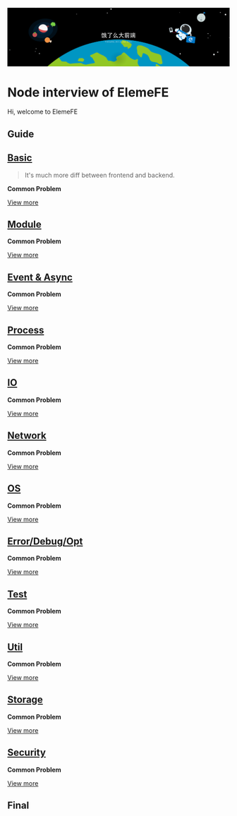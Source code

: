 ![ElemeFE-background](assets/ElemeFE-background.png)

# Node interview of ElemeFE

Hi, welcome to ElemeFE

## Guide

## [Basic](sections/en-us/js-basic.md)

> It's much more diff between frontend and backend.


**Common Problem**


[View more](sections/en-us/js-basic.md)

## [Module](sections/en-us/module.md)


**Common Problem**


[View more](sections/en-us/module.md)

## [Event & Async](sections/en-us/event-async.md)


**Common Problem**


[View more](sections/en-us/event-async.md)

## [Process](sections/en-us/process.md)


**Common Problem**


[View more](sections/en-us/process.md)


## [IO](sections/en-us/io.md)


**Common Problem**


[View more](sections/en-us/io.md)

## [Network](sections/en-us/network.md)


**Common Problem**


[View more](sections/en-us/network.md)

## [OS](sections/en-us/os.md)


**Common Problem**


[View more](sections/en-us/os.md)

## [Error/Debug/Opt](sections/en-us/error.md)


**Common Problem**


[View more](sections/en-us/error.md)

## [Test](sections/en-us/test.md)


**Common Problem**


[View more](sections/en-us/test.md)

## [Util](sections/en-us/util.md)


**Common Problem**


[View more](sections/en-us/util.md)

## [Storage](sections/en-us/storage.md)


**Common Problem**


[View more](sections/en-us/storage.md)

## [Security](sections/en-us/security.md)


**Common Problem**


[View more](sections/en-us/security.md)

## Final

